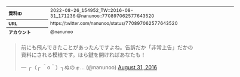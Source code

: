 <table style="font-size: 9pt; width: 610px; margin-bottom: 20px; height: 80px;">
<tbody>
    <tr>
        <th align=left>資料ID</th>
        <td align=left>2022-08-26_154952_TW::2016-08-31_171236:@nanunoo::770897062577643520</td>
    </tr>
    <tr>
        <th align=left>URL</th>
        <td align=left>https://twitter.com/nanunoo/status/770897062577643520</td>
    </tr>
    <tr>
        <th align=left>アカウント</th>
        <td align=left>@nanunoo</td>
    </tr>
    <tr>
        <th align=left>ユーザ名</th>
        <td align=left>┌（┌ ＾o＾）┐ぬのォ...</td>
    </tr>
    <tr>
        <th align=left>ツイートの記録日時</th>
        <td align=left>2022-08-26_154952_</td>
    </tr>
</tbody>
</table>
<blockquote class="twitter-tweet" data-width="450"  data-lang="ja"><p lang="ja" dir="ltr">前にも飛んできたことがあったんですよね。告訴だか「非常上告」だかの資料にされる模様です。ほら鍵を開ければあなたも！</p>&mdash; ┌（┌ ＾o＾）┐ぬのォ... (@nanunoo) <a href="https://twitter.com/nanunoo/status/770897062577643520?ref_src=twsrc%5Etfw">August 31, 2016</a></blockquote>
<script async src="https://platform.twitter.com/widgets.js" charset="utf-8"></script>


